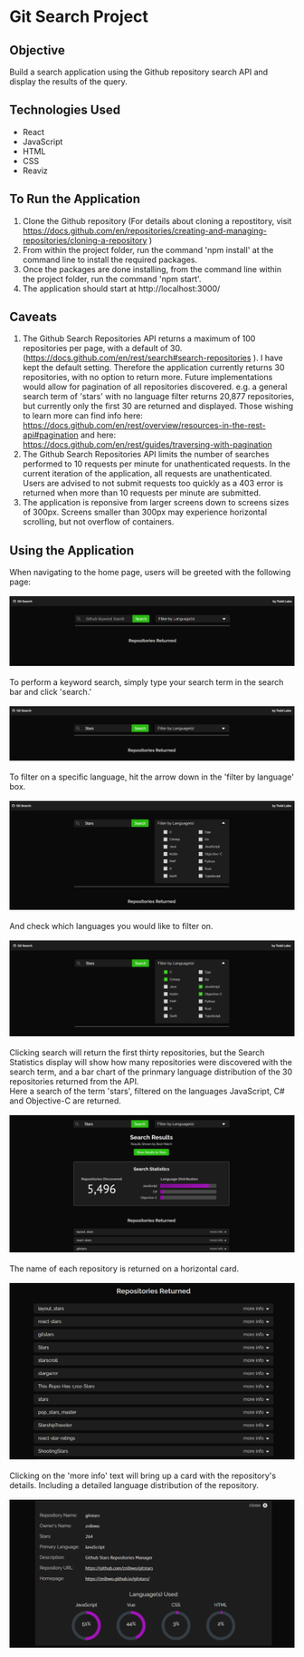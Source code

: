 # Git Search Project

## Objective
Build a search application using the Github repository search API and display the results of the query.
## Technologies Used
* React
* JavaScript
* HTML
* CSS
* Reaviz

## To Run the Application
1. Clone the Github repository
    (For details about cloning a repostitory, visit https://docs.github.com/en/repositories/creating-and-managing-repositories/cloning-a-repository )
2. From within the project folder, run the command 'npm install' at the command line to install the required packages.
3. Once the packages are done installing, from the command line within the project folder, run the command 'npm start'.
4. The application should start at http://localhost:3000/

## Caveats
1. The Github Search Repositories API returns a maximum of 100 repositories per page, with a default of 30. (https://docs.github.com/en/rest/search#search-repositories ). I have kept the default setting. Therefore the application currently returns 30 repositories, with no option to return more.  Future implementations would allow for pagination of all repositories discovered.  e.g. a general search term of 'stars' with no language filter returns 20,877 repositories, but currently only the first 30 are returned and displayed. Those wishing to learn more can find info here: https://docs.github.com/en/rest/overview/resources-in-the-rest-api#pagination and here: https://docs.github.com/en/rest/guides/traversing-with-pagination
2. The Github Search Repositories API limits the number of searches performed to 10 requests per minute for unathenticated requests. In the current iteration of the application, all requests are unathenticated. Users are advised to not submit requests too quickly as a 403 error is returned when more than 10 requests per minute are submitted. 
3. The application is reponsive from larger screens down to screens sizes of 300px. Screens smaller than 300px may experience horizontal scrolling, but not overflow of containers.

## Using the Application
When navigating to the home page, users will be greeted with the following page: <br/> <br/>
![Initial Homepage](https://github.com/dreamlabo/git-search-project/blob/main/src/screenshots/initial_homepage.png) 
<br/> <br/>
To perform a keyword search, simply type your search term in the search bar and click 'search.' <br/> <br/>
![Search](https://github.com/dreamlabo/git-search-project/blob/main/src/screenshots/search1.png) 
<br/> <br/>
To filter on a specific language, hit the arrow down in the 'filter by language' box.<br/> <br/>
![filter](https://github.com/dreamlabo/git-search-project/blob/main/src/screenshots/filter1.png) <br/> <br/>
And check which languages you would like to filter on. <br/> <br/>
![filter by language](https://github.com/dreamlabo/git-search-project/blob/main/src/screenshots/filter2.png) <br/> <br/>
Clicking search will return the first thirty repositories, but the Search Statistics display will show how many repositories were discovered with the search term, and a bar chart of the prinmary language distribution of the 30 repositories returned from the API. <br/> 
Here a search of the term 'stars', filtered on the languages JavaScript, C# and Objective-C are returned. <br/> <br/>
![search statistics](https://github.com/dreamlabo/git-search-project/blob/main/src/screenshots/search2.png) <br/> <br/>
The name of each repository is returned on a horizontal card. <br/> <br/>
![repository cards](https://github.com/dreamlabo/git-search-project/blob/main/src/screenshots/search3.png) <br/> <br/>
Clicking on the 'more info' text will bring up a card with the repository's details. Including a detailed language distribution of the repository. <br/> <br/>
![repository specific](https://github.com/dreamlabo/git-search-project/blob/main/src/screenshots/repositories1.png)
 
